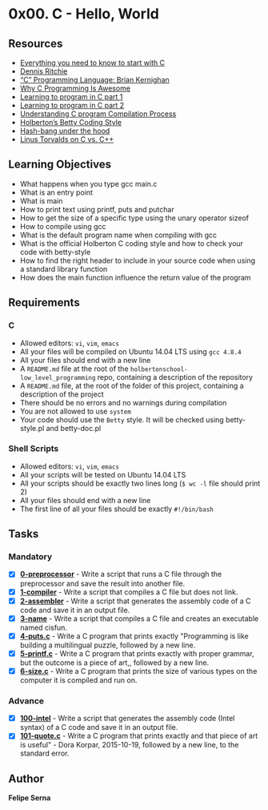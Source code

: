 # 0x00. C - Hello, World
## Resources

* [Everything you need to know to start with C](https://intranet.hbtn.io/rltoken/JgP0ALD8CNZM19FLZQetMQ)
* [Dennis Ritchie](https://intranet.hbtn.io/rltoken/vY9KI1Ai38BUuydEfadtaA)
* [“C” Programming Language: Brian Kernighan](https://intranet.hbtn.io/rltoken/f5nVwIVoNRrnddbX-5h5rw)
* [Why C Programming Is Awesome](https://intranet.hbtn.io/rltoken/J7yAaPGVuPoJI4iP1DuIPw)
* [Learning to program in C part 1](https://intranet.hbtn.io/rltoken/AicyjqLinWdA9qxKsXBKjg)
* [Learning to program in C part 2](https://intranet.hbtn.io/rltoken/1qtDStnOrOjrVseFa3jngA)
* [Understanding C program Compilation Process](https://intranet.hbtn.io/rltoken/qM-SOqtf8ZnGxVtVWchAfg)
* [Holberton’s Betty Coding Style](https://intranet.hbtn.io/rltoken/8c-wkUvvmuA_d5s4ktmnEw)
* [Hash-bang under the hood](https://intranet.hbtn.io/rltoken/7oODGrfLgAJJzoCbfBap3Q)
* [Linus Torvalds on C vs. C++ ](https://intranet.hbtn.io/rltoken/8rYFkn82I0QlSygvC0u2Jw)

## Learning Objectives
* What happens when you type gcc main.c
* What is an entry point
* What is main
* How to print text using printf, puts and putchar
* How to get the size of a specific type using the unary operator sizeof
* How to compile using gcc
* What is the default program name when compiling with gcc
* What is the official Holberton C coding style and how to check your code with betty-style
* How to find the right header to include in your source code when using a standard library function
* How does the main function influence the return value of the program

## Requirements

### C
* Allowed editors: `vi`, `vim`, `emacs`
* All your files will be compiled on Ubuntu 14.04 LTS using `gcc 4.8.4`
* All your files should end with a new line
* A `README.md` file at the root of the `holbertonschool-low_level_programming` repo, containing a description of the repository
* A `README.md` file, at the root of the folder of this project, containing a description of the project
* There should be no errors and no warnings during compilation
* You are not allowed to use `system`
* Your code should use the `Betty` style. It will be checked using betty-style.pl and betty-doc.pl
### Shell Scripts
* Allowed editors: `vi`, `vim`, `emacs`
* All your scripts will be tested on Ubuntu 14.04 LTS
* All your scripts should be exactly two lines long (`$ wc -l` file should print 2)
* All your files should end with a new line
* The first line of all your files should be exactly `#!/bin/bash`

## Tasks
### Mandatory
- [x] **[0-preprocessor](./0-preprocessor)** - Write a script that runs a C file through the preprocessor and save the result into another file.
- [x] **[1-compiler](./1-compiler)** - Write a script that compiles a C file but does not link.
- [x] **[2-assembler](./2-assembler)**  - Write a script that generates the assembly code of a C code and save it in an output file.
- [x] **[3-name](./3-name)**  - Write a script that compiles a C file and creates an executable named cisfun.
- [x] **[4-puts.c](./4-puts.c)**  - Write a C program that prints exactly "Programming is like building a multilingual puzzle, followed by a new line.
- [x] **[5-printf.c](./5-printf.c)** - Write a C program that prints exactly with proper grammar, but the outcome is a piece of art,, followed by a new line.
- [x] **[6-size.c](./6-size.c)** - Write a C program that prints the size of various types on the computer it is compiled and run on.
### Advance
- [x] **[100-intel](./100-intel)** - Write a script that generates the assembly code (Intel syntax) of a C code and save it in an output file.
- [x] **[101-quote.c](./101-quote.c)** - Write a C program that prints exactly and that piece of art is useful" - Dora Korpar, 2015-10-19, followed by a new line, to the standard error.

## Author
**Felipe Serna**
